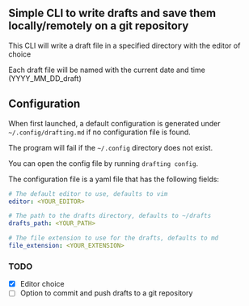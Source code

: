 ## Simple CLI to write drafts and save them locally/remotely on a git repository

This CLI will write a draft file in a specified directory with the editor of choice

Each draft file will be named with the current date and time (YYYY_MM_DD_draft)

## Configuration

When first launched, a default configuration is generated under `~/.config/drafting.md` if no configuration file is found.

The program will fail if the `~/.config` directory does not exist.

You can open the config file by running `drafting config`.

The configuration file is a yaml file that has the following fields:

```yaml
# The default editor to use, defaults to vim
editor: <YOUR_EDITOR>

# The path to the drafts directory, defaults to ~/drafts
drafts_path: <YOUR_PATH>

# The file extension to use for the drafts, defaults to md
file_extension: <YOUR_EXTENSION>
```

### TODO

- [x] Editor choice
- [ ] Option to commit and push drafts to a git repository
